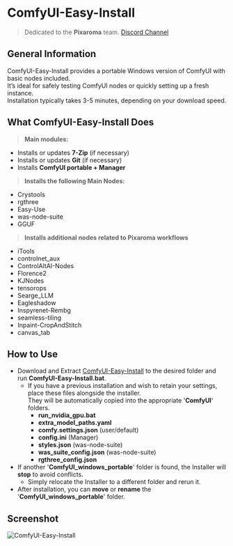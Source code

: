 # ComfyUI-Easy-Install

> Dedicated to the **Pixaroma** team. [Discord Channel](https://discord.com/invite/gggpkVgBf3)

## General Information
ComfyUI-Easy-Install provides a portable Windows version of ComfyUI with basic nodes included.  
It’s ideal for safely testing ComfyUI nodes or quickly setting up a fresh instance.  
Installation typically takes 3-5 minutes, depending on your download speed.

## What ComfyUI-Easy-Install Does
> **Main modules:**
* Installs or updates **7-Zip** (if necessary)
* Installs or updates **Git** (if necessary)
* Installs **ComfyUI portable + Manager**
> **Installs the following Main Nodes:**
* Crystools
* rgthree
* Easy-Use
* was-node-suite
* GGUF
> **Installs additional nodes related to Pixaroma workflows**
* iTools
* controlnet_aux
* ControlAltAI-Nodes
* Florence2
* KJNodes
* tensorops
* Searge_LLM
* Eagleshadow
* Inspyrenet-Rembg
* seamless-tiling
* Inpaint-CropAndStitch
* canvas_tab

## How to Use
- Download and Extract [ComfyUI-Easy-Install](https://github.com/Tavris1/ComfyUI-Easy-Install/releases/latest/download/ComfyUI-Easy-Install.zip) to the desired folder and run **ComfyUI-Easy-Install.bat**.
  - If you have a previous installation and wish to retain your settings, place these files alongside the installer.\
  They will be automatically copied into the appropriate '**ComfyUI**' folders.
    - **run_nvidia_gpu.bat**
    - **extra_model_paths.yaml**
    - **comfy.settings.json** (user/default)
    - **config.ini** (Manager)
    - **styles.json** (was-node-suite)
    - **was_suite_config.json** (was-node-suite)
    - **rgthree_config.json**
- If another '**ComfyUI_windows_portable**' folder is found, the Installer will **stop** to avoid conflicts.
  - Simply relocate the Installer to a different folder and rerun it.
- After installation, you can **move** or **rename** the '**ComfyUI_windows_portable**' folder.

## Screenshot
![ComfyUI-Easy-Install](https://github.com/user-attachments/assets/9032aff4-f277-4269-91de-b50400a659b5)
